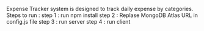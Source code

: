 Expense Tracker system is designed to track daily expense by categories.
Steps to run :
step 1 : run npm install
step 2 : Replase MongoDB Atlas URL in config.js file
step 3 : run server
step 4 : run client
